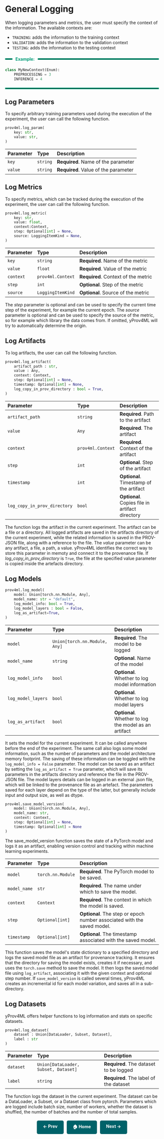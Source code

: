 
# General Logging

When logging parameters and metrics, the user must specify the context of the information. 
The available contexts are: 
 - `TRAINING`: adds the information to the training context  
 - `VALIDATION`: adds the information to the validation context
 - `TESTING`: adds the information to the testing context


<div style="display: flex; align-items: center; margin: 20px 0;">
    <hr style="flex-grow: 0.05; border: 2px solid #009B77; margin: 0;">
    <span style="background: white; padding: 0 10px; font-weight: bold; color: #009B77;">Example:</span>
    <hr style="flex-grow: 1; border: 2px solid #009B77; margin: 0;">
</div>

```python
class MyNewContext(Enum): 
    PREPROCESSING = 3
    INFERENCE = 4
```

<hr style="border: 2px solid #009B77; margin: 20px 0;">


## Log Parameters

To specify arbitrary training parameters used during the execution of the experiment, the user can call the following function. 
    
```python
prov4ml.log_param(
    key: str, 
    value: str, 
)
```

| Parameter | Type     | Description                |
| :-------- | :------- | :------------------------- |
| `key` | `string` | **Required**. Name of the parameter |
| `value` | `string` | **Required**. Value of the parameter |


## Log Metrics

To specify metrics, which can be tracked during the execution of the experiment, the user can call the following function.

```python
prov4ml.log_metric(
    key: str, 
    value: float, 
    context:Context, 
    step: Optional[int] = None, 
    source: LoggingItemKind = None, 
)
```

| Parameter | Type     | Description                |
| :-------- | :------- | :------------------------- |
| `key` | `string` | **Required**. Name of the metric |
| `value` | `float` | **Required**. Value of the metric |
| `context` | `prov4ml.Context` | **Required**. Context of the metric |
| `step` | `int` | **Optional**. Step of the metric |
| `source` | `LoggingItemKind` | **Optional**. Source of the metric |

The *step* parameter is optional and can be used to specify the current time step of the experiment, for example the current epoch.
The *source* parameter is optional and can be used to specify the source of the metric, so for example which library the data comes from. If omitted, yProv4ML will try to automatically determine the origin. 

## Log Artifacts

To log artifacts, the user can call the following function.

```python
prov4ml.log_artifact(
    artifact_path : str, 
    value : Any, 
    context: Context,
    step: Optional[int] = None, 
    timestamp: Optional[int] = None,
    log_copy_in_prov_directory : bool = True,
)
```

| Parameter | Type     | Description                |
| :-------- | :------- | :------------------------- |
| `artifact_path` | `string` | **Required**. Path to the artifact |
| `value` | `Any` | **Required**. The artifact |
| `context` | `prov4ml.Context` | **Required**. Context of the artifact |
| `step` | `int` | **Optional**. Step of the artifact |
| `timestamp` | `int` | **Optional**. Timestamp of the artifact |
| `log_copy_in_prov_directory` | `bool` | **Optional**. Copies file in artifact directory |

The function logs the artifact in the current experiment. The artifact can be a file or a directory. 
All logged artifacts are saved in the artifacts directory of the current experiment, while the related information is saved in the PROV-JSON file, along with a reference to the file. 
The *value* parameter can be any artifact, a file, a path, a value. yProv4ML identifies the correct way to store this parameter in memoty and connect it to the provenance file. 
If *log_copy_in_prov_directory* is `True`, the file at the specified value parameter is copied inside the artefacts directory.  

## Log Models

```python
prov4ml.log_model(
    model: Union[torch.nn.Module, Any], 
    model_name: str = "default", 
    log_model_info: bool = True, 
    log_model_layers : bool = False,
    log_as_artifact=True, 
)
```

| Parameter | Type     | Description                |
| :-------- | :------- | :------------------------- |
| `model` | `Union[torch.nn.Module, Any]` | **Required**. The model to be logged |
| `model_name` | `string` | **Optional**. Name of the model |
| `log_model_info` | `bool` | **Optional**. Whether to log model information |
| `log_model_layers` | `bool` | **Optional**. Whether to log model layers |
| `log_as_artifact` | `bool` | **Optional**. Whether to log the model as an artifact |

It sets the model for the current experiment. It can be called anywhere before the end of the experiment. 
The same call also logs some model information, such as the number of parameters and the model architecture memory footprint. 
The saving of these information can be toggled with the ```log_model_info = False``` parameter. 
The model can be saved as an artifact by setting the ```log_as_artifact = True``` parameter, which will save its parameters in the artifacts directory and reference the file in the PROV-JSON file.
The model layers details can be logged in an external .json file, which will be linked to the provenance file as an artefact. 
The parameters saved for each layer depend on the type of the latter, but generally include input and output size, as well as dtype. 

```python
prov4ml.save_model_version(
    model: Union[torch.nn.Module, Any], 
    model_name: str, 
    context: Context, 
    step: Optional[int] = None, 
    timestamp: Optional[int] = None
)
```

The save_model_version function saves the state of a PyTorch model and logs it as an artifact, enabling version control and tracking within machine learning experiments.

| Parameter | Type     | Description                |
| :-------- | :------- | :------------------------- |
| `model`	| `torch.nn.Module` |	**Required**. The PyTorch model to be saved. |
| `model_name`	| `str`|	**Required**. The name under which to save the model. | 
| `context`	| `Context` |	**Required**. The context in which the model is saved. |
| `step`	| `Optional[int]` |	**Optional**. The step or epoch number associated with the saved model. |
| `timestamp`	| `Optional[int]` |	**Optional**. The timestamp associated with the saved model. |

This function saves the model's state dictionary to a specified directory and logs the saved model file as an artifact for provenance tracking. It ensures that the directory for saving the model exists, creates it if necessary, and uses the `torch.save` method to save the model. It then logs the saved model file using `log_artifact`, associating it with the given context and optional step number. 
If ```save_model_version``` is called several times, yProv4ML creates an incremental id for each model variation, and saves all in a sub-directory. 

## Log Datasets

yProv4ML offers helper functions to log information and stats on specific datasets.  

```python
prov4ml.log_dataset(
    dataset : Union[DataLoader, Subset, Dataset], 
    label : str
)
```

| Parameter | Type     | Description                |
| :-------- | :------- | :------------------------- |
| `dataset` | `Union[DataLoader, Subset, Dataset]` | **Required**. The dataset to be logged |
| `label` | `string` | **Required**. The label of the dataset |

The function logs the dataset in the current experiment. The dataset can be a DataLoader, a Subset, or a Dataset class from pytorch.
Parameters which are logged include batch size, number of workers, whether the dataset is shuffled, the number of batches and the number of total samples. 

<div style="display: flex; justify-content: center; gap: 10px; margin-top: 20px;">
    <a href="prov_graph.md" style="text-decoration: none; background-color: #006269; color: white; padding: 10px 20px; border-radius: 5px; font-weight: bold; transition: 0.3s;">← Prev</a>
    <a href="." style="text-decoration: none; background-color: #006269; color: white; padding: 10px 20px; border-radius: 5px; font-weight: bold; transition: 0.3s;">🏠 Home</a>
    <a href="prov_collection.md" style="text-decoration: none; background-color: #006269; color: white; padding: 10px 20px; border-radius: 5px; font-weight: bold; transition: 0.3s;">Next →</a>
</div>